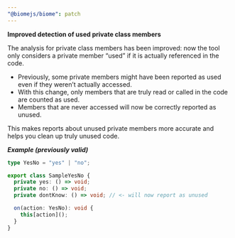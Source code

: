 ```yaml
---
"@biomejs/biome": patch
---
```


**Improved detection of used private class members**

The analysis for private class members has been improved: now the tool only considers a private member “used” if it is actually referenced in the code.

- Previously, some private members might have been reported as used even if they weren’t actually accessed.
- With this change, only members that are truly read or called in the code are counted as used.
- Members that are never accessed will now be correctly reported as unused.

This makes reports about unused private members more accurate and helps you clean up truly unused code.

***Example (previously valid)***

```ts
type YesNo = "yes" | "no";

export class SampleYesNo {
  private yes: () => void;
  private no: () => void;
  private dontKnow: () => void; // <- will now report as unused

  on(action: YesNo): void {
    this[action]();
  }
}

```
